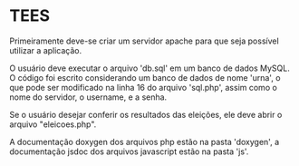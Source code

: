 # TEES

Primeiramente deve-se criar um servidor apache para que seja possível utilizar a aplicação.

O usuário deve executar o arquivo 'db.sql' em um banco de dados MySQL. 
O código foi escrito considerando um banco de dados de nome 'urna', o que pode ser modificado na linha 16 do arquivo 'sql.php', assim como o nome do servidor, o username, e a senha.

Se o usuário desejar conferir os resultados das eleições, ele deve abrir o arquivo "eleicoes.php".

A documentação doxygen dos arquivos php estão na pasta 'doxygen', a documentação jsdoc dos arquivos javascript estão na pasta 'js'.
